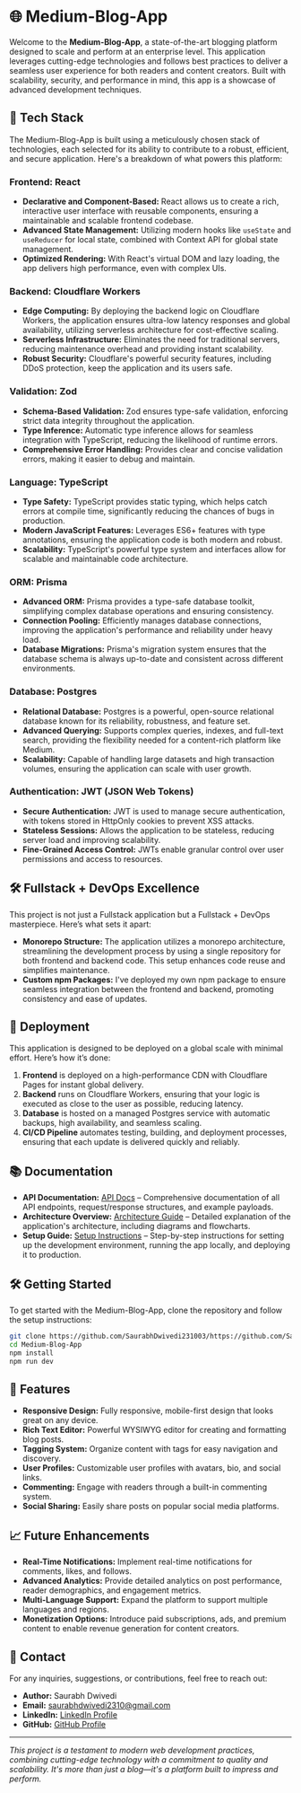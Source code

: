 
# 🌐 Medium-Blog-App

Welcome to the **Medium-Blog-App**, a state-of-the-art blogging platform designed to scale and perform at an enterprise level. This application leverages cutting-edge technologies and follows best practices to deliver a seamless user experience for both readers and content creators. Built with scalability, security, and performance in mind, this app is a showcase of advanced development techniques.

## 🚀 Tech Stack

The Medium-Blog-App is built using a meticulously chosen stack of technologies, each selected for its ability to contribute to a robust, efficient, and secure application. Here's a breakdown of what powers this platform:

### Frontend: **React**
- **Declarative and Component-Based:** React allows us to create a rich, interactive user interface with reusable components, ensuring a maintainable and scalable frontend codebase.
- **Advanced State Management:** Utilizing modern hooks like `useState` and `useReducer` for local state, combined with Context API for global state management.
- **Optimized Rendering:** With React's virtual DOM and lazy loading, the app delivers high performance, even with complex UIs.

### Backend: **Cloudflare Workers**
- **Edge Computing:** By deploying the backend logic on Cloudflare Workers, the application ensures ultra-low latency responses and global availability, utilizing serverless architecture for cost-effective scaling.
- **Serverless Infrastructure:** Eliminates the need for traditional servers, reducing maintenance overhead and providing instant scalability.
- **Robust Security:** Cloudflare's powerful security features, including DDoS protection, keep the application and its users safe.

### Validation: **Zod**
- **Schema-Based Validation:** Zod ensures type-safe validation, enforcing strict data integrity throughout the application.
- **Type Inference:** Automatic type inference allows for seamless integration with TypeScript, reducing the likelihood of runtime errors.
- **Comprehensive Error Handling:** Provides clear and concise validation errors, making it easier to debug and maintain.

### Language: **TypeScript**
- **Type Safety:** TypeScript provides static typing, which helps catch errors at compile time, significantly reducing the chances of bugs in production.
- **Modern JavaScript Features:** Leverages ES6+ features with type annotations, ensuring the application code is both modern and robust.
- **Scalability:** TypeScript's powerful type system and interfaces allow for scalable and maintainable code architecture.

### ORM: **Prisma**
- **Advanced ORM:** Prisma provides a type-safe database toolkit, simplifying complex database operations and ensuring consistency.
- **Connection Pooling:** Efficiently manages database connections, improving the application's performance and reliability under heavy load.
- **Database Migrations:** Prisma's migration system ensures that the database schema is always up-to-date and consistent across different environments.

### Database: **Postgres**
- **Relational Database:** Postgres is a powerful, open-source relational database known for its reliability, robustness, and feature set.
- **Advanced Querying:** Supports complex queries, indexes, and full-text search, providing the flexibility needed for a content-rich platform like Medium.
- **Scalability:** Capable of handling large datasets and high transaction volumes, ensuring the application can scale with user growth.

### Authentication: **JWT (JSON Web Tokens)**
- **Secure Authentication:** JWT is used to manage secure authentication, with tokens stored in HttpOnly cookies to prevent XSS attacks.
- **Stateless Sessions:** Allows the application to be stateless, reducing server load and improving scalability.
- **Fine-Grained Access Control:** JWTs enable granular control over user permissions and access to resources.

## 🛠️ Fullstack + DevOps Excellence

This project is not just a Fullstack application but a Fullstack + DevOps masterpiece. Here’s what sets it apart:

- **Monorepo Structure:** The application utilizes a monorepo architecture, streamlining the development process by using a single repository for both frontend and backend code. This setup enhances code reuse and simplifies maintenance.
- **Custom npm Packages:** I've deployed my own npm package to ensure seamless integration between the frontend and backend, promoting consistency and ease of updates.

## 💼 Deployment

This application is designed to be deployed on a global scale with minimal effort. Here’s how it’s done:

1. **Frontend** is deployed on a high-performance CDN with Cloudflare Pages for instant global delivery.
2. **Backend** runs on Cloudflare Workers, ensuring that your logic is executed as close to the user as possible, reducing latency.
3. **Database** is hosted on a managed Postgres service with automatic backups, high availability, and seamless scaling.
4. **CI/CD Pipeline** automates testing, building, and deployment processes, ensuring that each update is delivered quickly and reliably.

## 📚 Documentation

- **API Documentation:** [API Docs](link-to-api-docs) – Comprehensive documentation of all API endpoints, request/response structures, and example payloads.
- **Architecture Overview:** [Architecture Guide](link-to-architecture-guide) – Detailed explanation of the application's architecture, including diagrams and flowcharts.
- **Setup Guide:** [Setup Instructions](link-to-setup-guide) – Step-by-step instructions for setting up the development environment, running the app locally, and deploying it to production.

## 🛠️ Getting Started

To get started with the Medium-Blog-App, clone the repository and follow the setup instructions:

```bash
git clone https://github.com/SaurabhDwivedi231003/https://github.com/SaurabhDwivedi231003/Medium-Blog-App.git
cd Medium-Blog-App
npm install
npm run dev
```

## 🎯 Features
- **Responsive Design:** Fully responsive, mobile-first design that looks great on any device.
- **Rich Text Editor:** Powerful WYSIWYG editor for creating and formatting blog posts.
- **Tagging System:** Organize content with tags for easy navigation and discovery.
- **User Profiles:** Customizable user profiles with avatars, bio, and social links.
- **Commenting:** Engage with readers through a built-in commenting system.
- **Social Sharing:** Easily share posts on popular social media platforms.

## 📈 Future Enhancements

- **Real-Time Notifications:** Implement real-time notifications for comments, likes, and follows.
- **Advanced Analytics:** Provide detailed analytics on post performance, reader demographics, and engagement metrics.
- **Multi-Language Support:** Expand the platform to support multiple languages and regions.
- **Monetization Options:** Introduce paid subscriptions, ads, and premium content to enable revenue generation for content creators.

## 📧 Contact

For any inquiries, suggestions, or contributions, feel free to reach out:

- **Author:** Saurabh Dwivedi
- **Email:** [saurabhdwivedi2310@gmail.com](mailto:your.email@example.com)
- **LinkedIn:** [LinkedIn Profile](https://www.linkedin.com/in/saurabhdwi/)
- **GitHub:** [GitHub Profile](https://github.com/SaurabhDwivedi231003)

---

*This project is a testament to modern web development practices, combining cutting-edge technology with a commitment to quality and scalability. It's more than just a blog—it's a platform built to impress and perform.*
